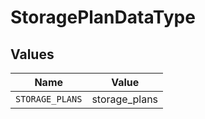 # StoragePlanDataType


## Values

| Name            | Value           |
| --------------- | --------------- |
| `STORAGE_PLANS` | storage_plans   |